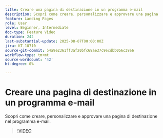 ```yaml
---
title: Creare una pagina di destinazione in un programma e-mail
description: Scopri come creare, personalizzare e approvare una pagina di destinazione nel programma e-mail.
feature: Landing Pages
role: User
level: Beginner, Intermediate
doc-type: Feature Video
duration: 242
last-substantial-update: 2025-08-07T00:00:00Z
jira: KT-18710
source-git-commit: b4a9e2361ff3af20bfc68ae37c9ecdbb056c38e6
workflow-type: tm+mt
source-wordcount: '42'
ht-degree: 0%

---
```



# Creare una pagina di destinazione in un programma e-mail

Scopri come creare, personalizzare e approvare una pagina di destinazione nel programma e-mail.

>[!VIDEO](https://video.tv.adobe.com/v/3470631/?learn=on&enablevpops)
